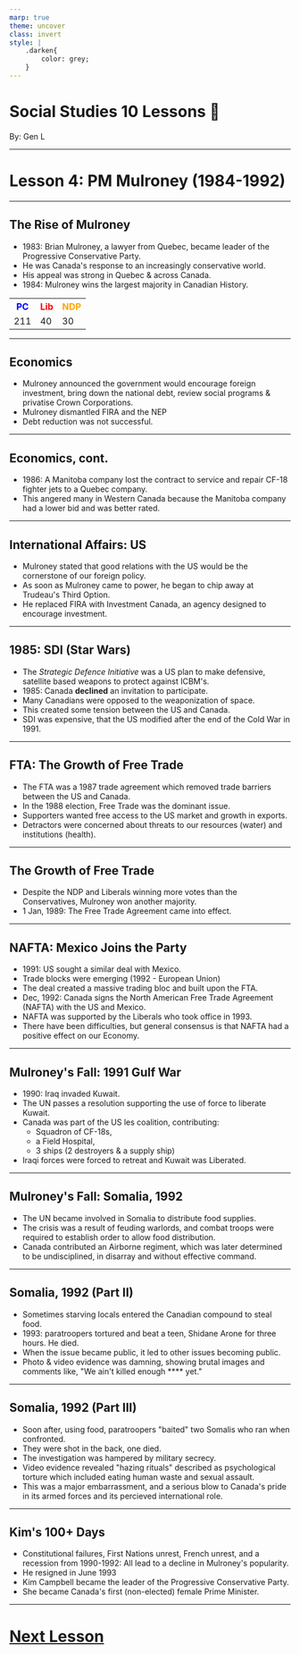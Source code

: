 ```yaml
---
marp: true
theme: uncover
class: invert
style: |
    .darken{
        color: grey;
    }
---
```


# <!--fit-->Social Studies 10 Lessons :book:

<span class="darken">By:</span> Gen L

<!--_footer: In partnership with Hyperion University, 2023-->

---
<!--paginate: true-->
# Lesson 4: PM Mulroney (1984-1992)

---

## The Rise of Mulroney

* 1983: Brian Mulroney, a lawyer from Quebec, became leader of the Progressive Conservative Party.
* He was Canada's response to an increasingly conservative world.
* His appeal was strong in Quebec & across Canada.
* 1984: Mulroney wins the largest majority in Canadian History.

<table>
    <tr>
        <th style="color: blue">PC</th>
        <th style="color: red">Lib</th>
        <th style="color: orange">NDP</th>
    </tr>
    <tr>
        <td>211</td>
        <td>40</td>
        <td>30</td>
    </tr>
</table>

---

## Economics

* Mulroney announced the government would encourage foreign investment, bring down the national debt, review social programs & privatise Crown Corporations.
* Mulroney dismantled FIRA and the NEP
* Debt reduction was not successful.

---

## Economics, cont.

* 1986: A Manitoba company lost the contract to service and repair CF-18 fighter jets to a Quebec company.
* This angered many in Western Canada because the Manitoba company had a lower bid and was better rated.

---

## International Affairs: US

* Mulroney stated that good relations with the US would be the cornerstone of our foreign policy.
* As soon as Mulroney came to power, he began to chip away at Trudeau's Third Option.
* He replaced FIRA with Investment Canada, an agency designed to encourage investment.

---

## 1985: SDI (Star Wars)

* The *Strategic Defence Initiative* was a US plan to make defensive, satellite based weapons to protect against ICBM's.
* 1985: Canada **declined** an invitation to participate.
* Many Canadians were opposed to the weaponization of space.
* This created some tension between the US and Canada.
* SDI was expensive, that the US modified after the end of the Cold War in 1991.

---

## FTA: The Growth of Free Trade

* The FTA was a 1987 trade agreement which removed trade barriers between the US and Canada.
* In the 1988 election, Free Trade was the dominant issue.
* Supporters wanted free access to the US market and growth in exports.
* Detractors were concerned about threats to our resources (water) and institutions (health).

---

## The Growth of Free Trade

* Despite the NDP and Liberals winning more votes than the Conservatives, Mulroney won another majority.
* 1 Jan, 1989: The Free Trade Agreement came into effect.

---

## NAFTA: Mexico Joins the Party

* 1991: US sought a similar deal with Mexico.
* Trade blocks were emerging (1992 - European Union)
* The deal created a massive trading bloc and built upon the FTA.
* Dec, 1992: Canada signs the North American Free Trade Agreement (NAFTA) with the US and Mexico.
* NAFTA was supported by the Liberals who took office in 1993.
* There have been difficulties, but general consensus is that NAFTA had a positive effect on our Economy.

---

## Mulroney's Fall: 1991 Gulf War

* 1990: Iraq invaded Kuwait.
* The UN passes a resolution supporting the use of force to liberate Kuwait.
* Canada was part of the US les coalition, contributing:
    * Squadron of CF-18s,
    * a Field Hospital,
    * 3 ships (2 destroyers & a supply ship)
* Iraqi forces were forced to retreat and Kuwait was Liberated.

---

## Mulroney's Fall: Somalia, 1992

* The UN became involved in Somalia to distribute food supplies.
* The crisis was a result of feuding warlords, and combat troops were required to establish order to allow food distribution.
* Canada contributed an Airborne regiment, which was later determined to be undisciplined, in disarray and without effective command.

---

## Somalia, 1992 (Part II)

* Sometimes starving locals entered the Canadian compound to steal food.
* 1993: paratroopers tortured and beat a teen, Shidane Arone for three hours. He died.
* When the issue became public, it led to other issues becoming public.
* Photo & video evidence was damning, showing brutal images and comments like, "We ain't killed enough **** yet."

---

## Somalia, 1992 (Part III)

* Soon after, using food, paratroopers "baited" two Somalis who ran when confronted.
* They were shot in the back, one died.
* The investigation was hampered by military secrecy.
* Video evidence revealed "hazing rituals" described as psychological torture which included eating human waste and sexual assault.
* This was a major embarrassment, and a serious blow to Canada's pride in its armed forces and its percieved international role.

---

## Kim's 100+ Days

* Constitutional failures, First Nations unrest, French unrest, and a recession from 1990-1992: All lead to a decline in Mulroney's popularity.
* He resigned in June 1993
* Kim Campbell became the leader of the Progressive Conservative Party.
* She became Canada's first (non-elected) female Prime Minister.

---

# [Next Lesson <i class="fa-solid fa-circle-arrow-right"></i>](Lesson%205%20(PM%20Chrétien).html) 

<link rel="stylesheet" href="https://cdnjs.cloudflare.com/ajax/libs/font-awesome/6.3.0/css/all.min.css">